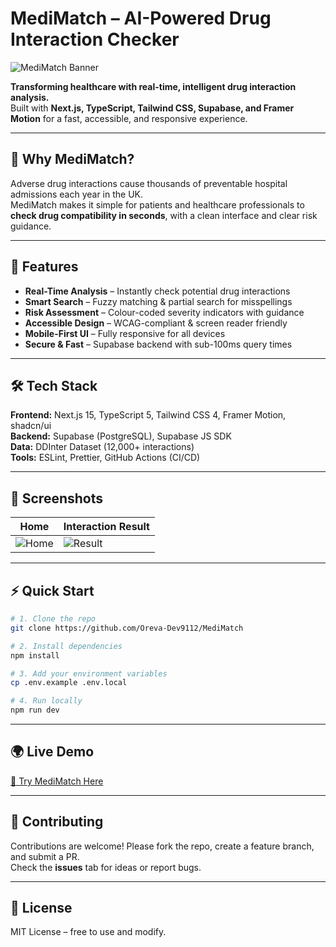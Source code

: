 # MediMatch – AI-Powered Drug Interaction Checker

![MediMatch Banner](link-to-banner)

**Transforming healthcare with real-time, intelligent drug interaction analysis.**  
Built with **Next.js, TypeScript, Tailwind CSS, Supabase, and Framer Motion** for a fast, accessible, and responsive experience.

---

## 🌟 Why MediMatch?
Adverse drug interactions cause thousands of preventable hospital admissions each year in the UK.  
MediMatch makes it simple for patients and healthcare professionals to **check drug compatibility in seconds**, with a clean interface and clear risk guidance.

---

## 🚀 Features
- **Real-Time Analysis** – Instantly check potential drug interactions
- **Smart Search** – Fuzzy matching & partial search for misspellings
- **Risk Assessment** – Colour-coded severity indicators with guidance
- **Accessible Design** – WCAG-compliant & screen reader friendly
- **Mobile-First UI** – Fully responsive for all devices
- **Secure & Fast** – Supabase backend with sub-100ms query times

---

## 🛠 Tech Stack
**Frontend:** Next.js 15, TypeScript 5, Tailwind CSS 4, Framer Motion, shadcn/ui  
**Backend:** Supabase (PostgreSQL), Supabase JS SDK  
**Data:** DDInter Dataset (12,000+ interactions)  
**Tools:** ESLint, Prettier, GitHub Actions (CI/CD)

---

## 📸 Screenshots
| Home | Interaction Result |
|------|-------------------|
| ![Home](link-to-home-screenshot) | ![Result](link-to-result-screenshot) |

---

## ⚡ Quick Start
```bash
# 1. Clone the repo
git clone https://github.com/Oreva-Dev9112/MediMatch

# 2. Install dependencies
npm install

# 3. Add your environment variables
cp .env.example .env.local

# 4. Run locally
npm run dev
```

---

## 🌍 Live Demo
[🔗 Try MediMatch Here](link-to-live-demo)

---

## 🤝 Contributing
Contributions are welcome! Please fork the repo, create a feature branch, and submit a PR.  
Check the **issues** tab for ideas or report bugs.

---

## 📜 License
MIT License – free to use and modify.

